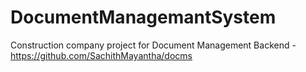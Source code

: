 # DocumentManagemantSystem
Construction company project for Document Management
Backend - https://github.com/SachithMayantha/docms
